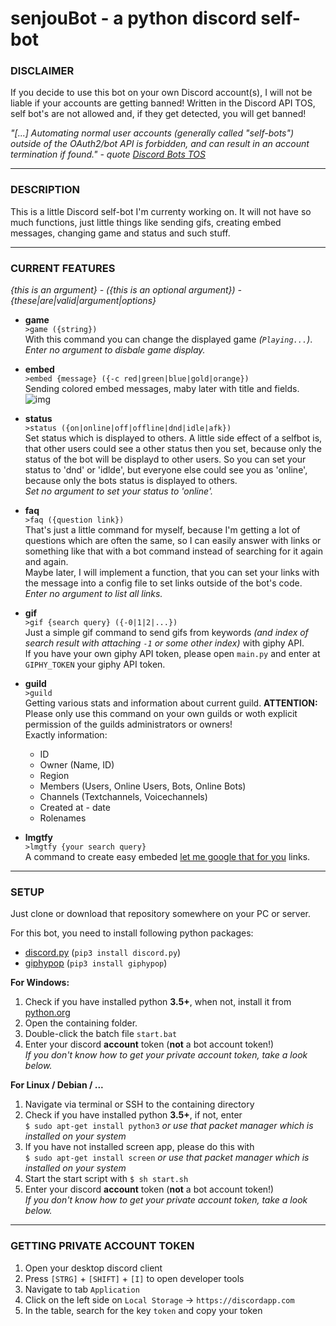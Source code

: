 # senjouBot - a python discord self-bot

### DISCLAIMER
If you decide to use this bot on your own Discord account(s), I will not be liable if your accounts are getting banned! Written in the Discord API TOS, self bot's are not allowed and, if they get detected, you will get banned!  

*"[...] Automating normal user accounts (generally called "self-bots") outside of the OAuth2/bot API is 
forbidden, and can result in an account termination if found."* *- quote [Discord Bots TOS](https://discordapp.com/developers/docs/topics/oauth2#bot-vs-user-accounts)*

---
### DESCRIPTION

This is a little Discord self-bot I'm currenty working on. It will not have so much functions, just little things like sending gifs, creating embed messages, changing game and status and such stuff.

---
### CURRENT FEATURES  
*{this is an argument} - ({this is an optional argument}) - {these|are|valid|argument|options}*

- **game**  
`>game ({string})`  
With this command you can change the displayed game *(`Playing...`)*.  
*Enter no argument to disbale game display.*

- **embed**  
`>embed {message} ({-c red|green|blue|gold|orange})`  
Sending colored embed messages, maby later with title and fields.  
![img](http://zekro.de/ss/Discord_2017-10-19_21-57-40.jpg)

- **status**  
`>status ({on|online|off|offline|dnd|idle|afk})`  
Set status which is displayed to others. A little side effect of a selfbot is, that other users could see a other status then you set, because only the status of the bot will be displayd to other users. So you can set your status to 'dnd' or 'idlde', but everyone else could see you as 'online', because only the bots status is displayed to others.  
*Set no argument to set your status to 'online'.*

- **faq**  
`>faq ({question link})`  
That's just a little command for myself, because I'm getting a lot of questions which are often the same, so I can easily answer with links or something like that with a bot command instead of searching for it again and again.  
Maybe later, I will implement a function, that you can set your links with the message into a config file to set links outside of the bot's code.  
*Enter no argument to list all links.*

- **gif**  
`>gif {search query} ({-0|1|2|...})`  
Just a simple gif command to send gifs from keywords *(and index of search result with attaching `-1` or some other index)* with giphy API.  
If you have your own giphy API token, please open `main.py` and enter at `GIPHY_TOKEN` your giphy API token.

- **guild**  
`>guild`  
Getting various stats and information about current guild. 
**ATTENTION:** Please only use this command on your own guilds or woth explicit permission of the guilds administrators or owners!  
Exactly information:
  - ID
  - Owner (Name, ID)
  - Region
  - Members (Users, Online Users, Bots, Online Bots)
  - Channels (Textchannels, Voicechannels)
  - Created at - date
  - Rolenames

- **lmgtfy**  
`>lmgtfy {your search query}`  
A command to create easy embeded [let me google that for you](http://lmgtfy.com/) links.

---
### SETUP

Just clone or download that repository somewhere on your PC or server.

For this bot, you need to install following python packages:
- [discord.py](https://github.com/Rapptz/discord.py) (`pip3 install discord.py`)
- [giphypop](https://github.com/shaunduncan/giphypop) (`pip3 install giphypop`)

**For Windows:**  
1. Check if you have installed python **3.5+**, when not, install it from [python.org](http://python.org)
2. Open the containing folder.
3. Double-click the batch file `start.bat`
4. Enter your discord **account** token (**not** a bot account token!)  
*If you don't know how to get your private account token, take a look below.*

**For Linux / Debian / ...**  
1. Navigate via terminal or SSH to the containing directory
2. Check if you have installed python **3.5+**, if not, enter  
`$ sudo apt-get install python3`  *or use that packet manager which is installed on your system*
2. If you have not installed screen app, please do this with  
`$ sudo apt-get install screen`  *or use that packet manager which is installed on your system*
3. Start the start script with `$ sh start.sh`
4. Enter your discord **account** token (**not** a bot account token!)  
*If you don't know how to get your private account token, take a look below.*

---
### GETTING PRIVATE ACCOUNT TOKEN

1. Open your desktop discord client
2. Press `[STRG]` + `[SHIFT]` + `[I]` to open developer tools
3. Navigate to tab `Application`
4. Click on the left side on `Local Storage` -> `https://discordapp.com`
5. In the table, search for the key `token` and copy your token
